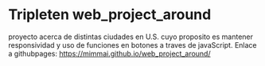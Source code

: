 # Tripleten web_project_around

proyecto acerca de distintas ciudades en U.S. cuyo proposito es mantener responsividad y uso de funciones en botones a traves de javaScript.
Enlace a githubpages: https://mimmai.github.io/web_project_around/